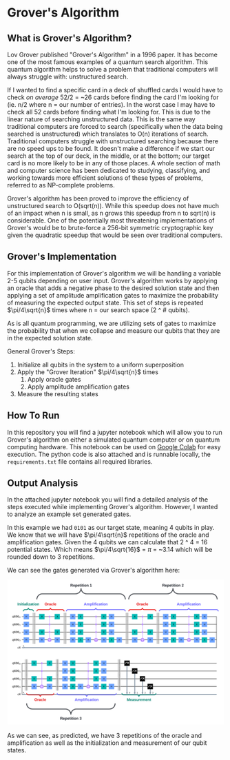 
# Grover's Algorithm


## What is Grover's Algorithm?

Lov Grover published "Grover's Algorithm" in a 1996 paper. It has become one of the most famous examples of a quantum search algorithm. This quantum algorithm helps to solve a problem that traditional computers will always struggle with: unstructured search.

If I wanted to find a specific card in a deck of shuffled cards I would have to check *on average* 52/2 = ~26 cards before finding the card I'm looking for (ie. n/2 where n = our number of entries). In the worst case I may have to check all 52 cards before finding what I'm looking for. This is due to the linear nature of searching unstructured data. This is the same way traditional computers are forced to search (specifically when the data being searched is unstructured) which translates to O(n) iterations of search. Traditional computers struggle with unstructured searching because there are no speed ups to be found. It doesn't make a difference if we start our search at the top of our deck, in the middle, or at the bottom; our target card is no more likely to be in any of those places. A whole section of math and computer science has been dedicated to studying, classifying, and working towards more efficient solutions of these types of problems, referred to as NP-complete problems. 

Grover's algorithm has been proved to improve the efficiency of unstructured search to O(sqrt(n)). While this speedup does not have much of an impact when n is small, as n grows this speedup from n to sqrt(n) is considerable. One of the potentially most threatening implementations of Grover's would be to brute-force a 256-bit symmetric cryptographic key given the quadratic speedup that would be seen over traditional computers. 




## Grover's Implementation
For this implementation of Grover's algorithm we will be handling a variable 2-5 qubits depending on user input. Grover's algorithm works by applying an oracle that adds a negative phase to the desired solution state and then applying a set of amplitude amplification gates to maximize the probability of measuring the expected output state. This set of steps is repeated $\pi/4\sqrt{n}$ times where n = our search space (2 ^ # qubits).

As is all quantum programming, we are utilizing sets of gates to maximize the probability that when we collapse and measure our qubits that they are in the expected solution state.

General Grover's Steps:
1. Initialize all qubits in the system to a uniform superposition
2. Apply the "Grover Iteration" $\pi/4\sqrt{n}$ times 
	1. Apply oracle gates
	2. Apply amplitude amplification gates
3. Measure the resulting states

## How To Run
In this repository you will find a jupyter notebook which will allow you to run Grover's algorithm on either a simulated quantum computer or on quantum computing hardware. This notebook can be used on [Google Colab](https://colab.research.google.com/) for easy execution. The python code is also attached and is runnable locally, the `requirements.txt` file contains all required libraries.


## Output Analysis
In the attached jupyter notebook you will find a detailed analysis of the steps executed while implementing Grover's algorithm. However, I wanted to analyze an example set generated gates.

In this example we had `0101` as our target state, meaning 4 qubits in play. We know that we will have $\pi/4\sqrt{n}$ repetitions of the oracle and amplification gates. Given the 4 qubits we can calculate that 2 ^ 4 = 16 potential states. Which means $\pi/4\sqrt{16}$ = $\pi$ = ~3.14 which will be rounded down to 3 repetitions.

We can see the gates generated via Grover's algorithm here: 

![4 Qubit Diagram](https://github.com/alexnels43/grovers-quantum-implementation/blob/master/4-qubit-diagram.png)

As we can see, as predicted, we have 3 repetitions of the oracle and amplification as well as the initialization and measurement of our qubit states.